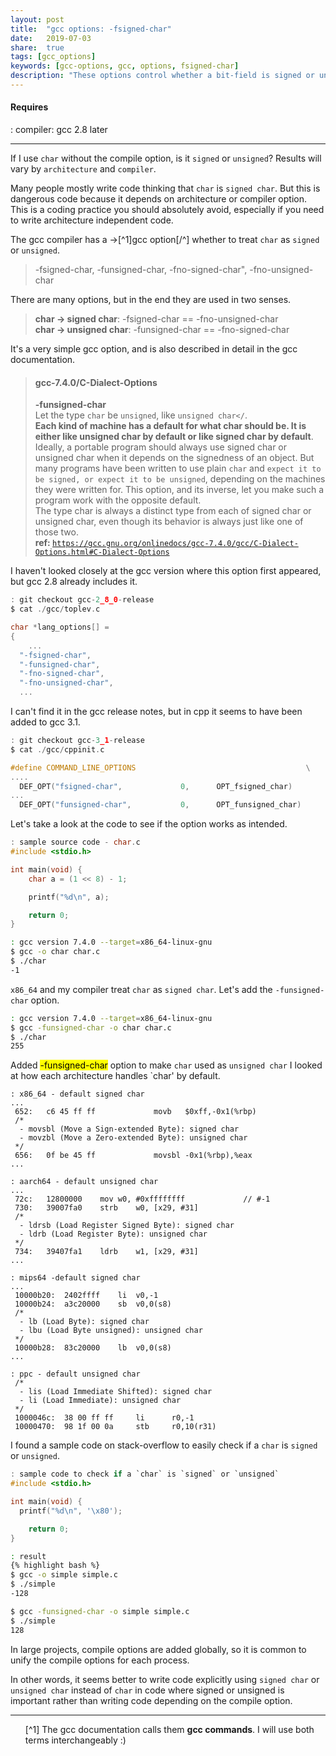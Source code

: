 ```yaml
---
layout: post
title:  "gcc options: -fsigned-char"
date:   2019-07-03
share:	true
tags: [gcc_options]
keywords: [gcc-options, gcc, options, fsigned-char]
description: "These options control whether a bit-field is signed or unsigned, when the declaration does not use either signed or unsigned. By default, such a bit-field is signed, because this is consistent: the basic integer types such as int are signed types."
---
```


#### Requires
: compiler: gcc 2.8 later
***

If I use `char` without the compile option, is it `signed` or `unsigned`?
Results will vary by `architecture` and `compiler`.

Many people mostly write code thinking that `char` is `signed char`.
But this is dangerous code because it depends on architecture or compiler option.
This is a coding practice you should absolutely avoid, especially if you need to write architecture independent code.

The gcc compiler has a ->[^1]gcc option[/^] whether to treat `char` as `signed` or `unsigned`.

> -fsigned-char, -funsigned-char, -fno-signed-char", -fno-unsigned-char

There are many options, but in the end they are used in two senses.

> <b>char -> signed char</b>: -fsigned-char == -fno-unsigned-char<br>
> <b>char -> unsigned char</b>: -funsigned-char == -fno-signed-char

It's a very simple gcc option, and is also described in detail in the gcc documentation.

> #### gcc-7.4.0/C-Dialect-Options
> <b>-funsigned-char</b><br>
> Let the type `char` be `unsigned`, like `unsigned char</`.<br>
> <b>Each kind of machine has a default for what char should be. It is either like unsigned char by default or like signed char by default</b>.<br>
> Ideally, a portable program should always use signed char or unsigned char when it depends on the signedness of an object. But many programs have been written to use plain `char` and `expect it to be signed, or expect it to be unsigned`, depending on the machines they were written for. This option, and its inverse, let you make such a program work with the opposite default.<br>
> The type char is always a distinct type from each of signed char or unsigned char, even though its behavior is always just like one of those two.<br>
> **ref:&nbsp;**<a target="_blank" href="https://gcc.gnu.org/onlinedocs/gcc-7.4.0/gcc/C-Dialect-Options.html#C-Dialect-Optionsll"><code>https://gcc.gnu.org/onlinedocs/gcc-7.4.0/gcc/C-Dialect-Options.html#C-Dialect-Options</code></a></cite>

I haven't looked closely at the gcc version where this option first appeared, but gcc 2.8 already includes it.

```c
: git checkout gcc-2_8_0-release
$ cat ./gcc/toplev.c

char *lang_options[] =
{
	...
  "-fsigned-char",
  "-funsigned-char",
  "-fno-signed-char",
  "-fno-unsigned-char",
  ...
```
I can't find it in the gcc release notes, but in cpp it seems to have been added to gcc 3.1.

```c
: git checkout gcc-3_1-release
$ cat ./gcc/cppinit.c

#define COMMAND_LINE_OPTIONS                                      \
....
  DEF_OPT("fsigned-char",             0,      OPT_fsigned_char)
...
  DEF_OPT("funsigned-char",           0,      OPT_funsigned_char)
```

Let's take a look at the code to see if the option works as intended.

```c
: sample source code - char.c
#include <stdio.h>

int main(void) {
	char a = (1 << 8) - 1;

	printf("%d\n", a);

	return 0;
}
```
```bash
: gcc version 7.4.0 --target=x86_64-linux-gnu
$ gcc -o char char.c 
$ ./char
-1
```
`x86_64` and my compiler treat `char` as `signed char`.
Let's add the `-funsigned-char` option.

```bash
: gcc version 7.4.0 --target=x86_64-linux-gnu
$ gcc -funsigned-char -o char char.c 
$ ./char
255
```
Added <mark>-funsigned-char</mark> option to make `char` used as `unsigned char`
I looked at how each architecture handles `char' by default.

```x86asm
: x86_64 - default signed char
...
 652:	c6 45 ff ff          	movb   $0xff,-0x1(%rbp)
 /* 
  - movsbl (Move a Sign-extended Byte): signed char
  - movzbl (Move a Zero-extended Byte): unsigned char
 */
 656:	0f be 45 ff          	movsbl -0x1(%rbp),%eax
...
```

```armasm
: aarch64 - default unsigned char
...
 72c:	12800000 	mov	w0, #0xffffffff            	// #-1
 730:	39007fa0 	strb	w0, [x29, #31]
 /*
  - ldrsb (Load Register Signed Byte): signed char
  - ldrb (Load Register Byte): unsigned char
 */
 734:	39407fa1 	ldrb	w1, [x29, #31]
...
```
```mipsasm
: mips64 -default signed char
...
 10000b20:	2402ffff 	li	v0,-1
 10000b24:	a3c20000 	sb	v0,0(s8)
 /*
  - lb (Load Byte): signed char
  - lbu (Load Byte unsigned): unsigned char
 */
 10000b28:	83c20000 	lb	v0,0(s8)
...
```
```x86asm
: ppc - default unsigned char
 /*
  - lis (Load Immediate Shifted): signed char
  - li (Load Immediate): unsigned char
 */
 1000046c:	38 00 ff ff 	li      r0,-1
 10000470:	98 1f 00 0a 	stb     r0,10(r31)
```
I found a sample code on stack-overflow to easily check if a `char` is `signed` or `unsigned`.

```c
: sample code to check if a `char` is `signed` or `unsigned`
#include <stdio.h>

int main(void) {
  printf("%d\n", '\x80');

	return 0;
}
```
```bash
: result
{% highlight bash %}
$ gcc -o simple simple.c 
$ ./simple
-128

$ gcc -funsigned-char -o simple simple.c 
$ ./simple
128
```

In large projects, compile options are added globally, so it is common to unify the compile options for each process.

In other words, it seems better to write code explicitly using `signed char` or `unsigned char` instead of `char` in code where signed or unsigned is important rather than writing code depending on the compile option.

***
<ol>

[^1] The gcc documentation calls them <b>gcc commands</b>. I will use both terms interchangeably :)

</ol>
